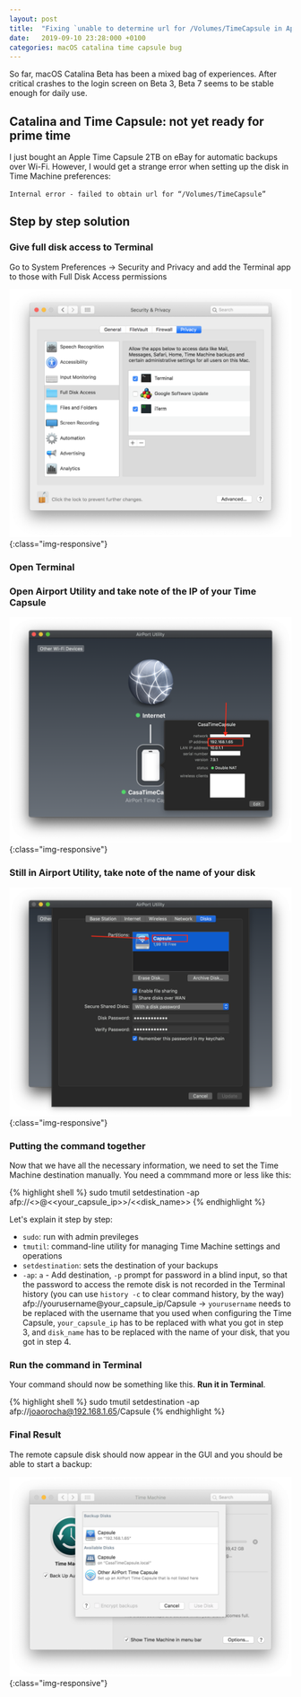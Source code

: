 ```yaml
---
layout: post
title:  "Fixing `unable to determine url for /Volumes/TimeCapsule in Apple Time Machine`"
date:   2019-09-10 23:28:000 +0100
categories: macOS catalina time capsule bug
---
```


So far, macOS Catalina Beta has been a mixed bag of experiences. After critical crashes to the login screen on Beta 3, Beta 7 seems to be stable enough for daily use.

## Catalina and Time Capsule: not yet ready for prime time

I just bought an Apple Time Capsule 2TB on eBay for automatic backups over Wi-Fi. However, I would get a strange error when setting up the disk in Time Machine preferences:

`Internal error - failed to obtain url for “/Volumes/TimeCapsule”`

## Step by step solution

### Give full disk access to Terminal

Go to System Preferences -> Security and Privacy and add the Terminal app to those with Full Disk Access permissions

![Add Terminal to Full Disk Access](/assets/images/post-images/2019-09-10-unable_to_determine_url_for_mount_point_time_machine/add-terminal-to-full-access.png){:class="img-responsive"}

### Open Terminal

### Open Airport Utility and take note of the IP of your Time Capsule

![Seeing IP of Time Capsule](/assets/images/post-images/2019-09-10-unable_to_determine_url_for_mount_point_time_machine/get-capsule-ip.png){:class="img-responsive"}

### Still in Airport Utility, take note of the name of your disk

![Seeing Disk Name](/assets/images/post-images/2019-09-10-unable_to_determine_url_for_mount_point_time_machine/see-capsule-disk-name.png){:class="img-responsive"}

### Putting the command together

Now that we have all the necessary information, we need to set the Time Machine destination manually. You need a commmand more or less like this:

{% highlight shell %}
sudo tmutil setdestination -ap afp://<<yourusername>>@<<your_capsule_ip>>/<<disk_name>>
{% endhighlight %}

Let's explain it step by step:

- `sudo`: run with admin previleges
- `tmutil`:  command-line utility for managing Time Machine settings and operations
- `setdestination`: sets the destination of your backups
- `-ap`: `a` - Add destination, `-p` prompt for password in a blind input, so that the password to access the remote disk is not recorded in the Terminal history (you can use `history -c` to clear command history, by the way)
afp://yourusername@your_capsule_ip/Capsule -> `yourusername` needs to be replaced with the username that you used when configuring the Time Capsule, `your_capsule_ip` has to be replaced with what you got in step 3, and `disk_name` has to be replaced with the name of your disk, that you got in step 4.

### Run the command in Terminal

Your command should now be something like this. **Run it in Terminal**.

{% highlight shell %}
sudo tmutil setdestination -ap afp://joaorocha@192.168.1.65/Capsule
{% endhighlight %}

### Final Result

The remote capsule disk should now appear in the GUI and you should be able to start a backup:

![Final Result](/assets/images/post-images/2019-09-10-unable_to_determine_url_for_mount_point_time_machine/result.png){:class="img-responsive"}



